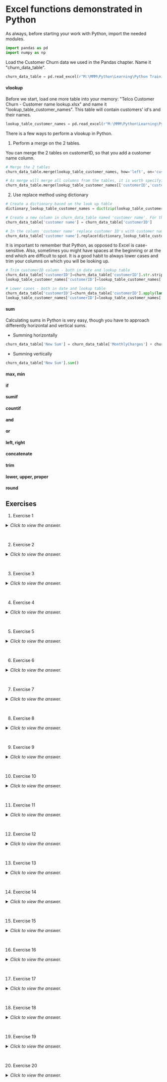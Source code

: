 # Excel functions demonstrated in Python

As always, before starting your work with Python, import the needed modules.

```python
import pandas as pd
import numpy as np
```

Load the Customer Churn data we used in the Pandas chapter. Name it "churn_data_table".

```python
churn_data_table = pd.read_excel(r"M:\MMM\Python\Learning\Python Training Aug-Oct 18\Files\Telco Customer Churn.xlsx")
```

#### vlookup

Before we start, load one more table into your memory: "Telco Customer Churn - Customer name lookup.xlsx" and name it "lookup_table_customer_names". This table will contain customers' id's and their names.

```python
lookup_table_customer_names = pd.read_excel(r"M:\MMM\Python\Learning\Python Training Aug-Oct 18\Files\Telco Customer Churn - Customer name lookup.xlsx")
```

There is a few ways to perform a vlookup in Python.

1) Perform a merge on the 2 tables.

You can merge the 2 tables on customerID, so that you add a customer name column.

```python
# Merge the 2 tables
churn_data_table.merge(lookup_table_customer_names, how='left', on='customerID')

# As merge will merge all columns from the tables, it is worth specifying only those that you need from your lookup table-it will be your keys on which you are matching tables as well as the columns you want to add.
churn_data_table.merge(lookup_table_customer_names[['customerID','customers name']], how='left', on='customerID')
```

2) Use replace method using dictionary

```python
# Create a dictionary based on the look up table
dictionary_lookup_table_customer_names = dict(zip(lookup_table_customer_names['customerID'],lookup_table_customer_names['customers name']))

# Create a new column in churn_data_table named 'customer name'. For the moment store customerID there.
churn_data_table['customer name'] = churn_data_table['customerID']

# In the column 'customer name' replace customer ID's with customer names- based on the lookup dictionary.
churn_data_table['customer name'].replace(dictionary_lookup_table_customer_names, inplace=True)
```

It is important to remember that Python, as opposed to Excel is case-sensitive. Also, sometimes you might have spaces at the beginning or at the end which are difficult to spot.
It is a good habit to always lower cases and trim your columns on which you will be looking up.

```python
# Trim customerID column - both in date and lookup table
churn_data_table['customerID']=churn_data_table['customerID'].str.strip()
lookup_table_customer_names['customerID']=lookup_table_customer_names['customerID'].str.strip()

# Lower cases - both in date and lookup table
churn_data_table['customerID']=churn_data_table['customerID'].apply(lambda x: x.lower())
lookup_table_customer_names['customerID']=lookup_table_customer_names['customerID'].apply(lambda x: x.lower())
```

#### sum

Calculating sums in Python is very easy, though you have to approach differently horizontal and vertical sums.

- Summing horizontally

```python
churn_data_table['New Sum'] = churn_data_table['MonthlyCharges'] + churn_data_table['TotalCharges'] 
```

- Summing vertically

```python
churn_data_table['New Sum'].sum()
```

#### max, min

#### if

#### sumif

#### countif

#### and

#### or

#### left, right

#### concatenate

#### trim

#### lower, upper, proper

#### round

## Exercises

1) Exercise 1
<details><summary><i>Click to view the answer.</i></summary>
<p>

```python
code
```

</p>
</details>
<p>&nbsp;</p>

2) Exercise 2
<details><summary><i>Click to view the answer.</i></summary>
<p>

```python
code
```

</p>
</details>
<p>&nbsp;</p>

3) Exercise 3
<details><summary><i>Click to view the answer.</i></summary>
<p>

```python
code
```

</p>
</details>
<p>&nbsp;</p>

4) Exercise 4
<details><summary><i>Click to view the answer.</i></summary>
<p>

```python
code
```

</p>
</details>
<p>&nbsp;</p>

5) Exercise 5
<details><summary><i>Click to view the answer.</i></summary>
<p>

```python
code
```

</p>
</details>
<p>&nbsp;</p>

6) Exercise 6
<details><summary><i>Click to view the answer.</i></summary>
<p>

```python
code
```

</p>
</details>
<p>&nbsp;</p>

7) Exercise 7
<details><summary><i>Click to view the answer.</i></summary>
<p>

```python
code
```

</p>
</details>
<p>&nbsp;</p>

8) Exercise 8
<details><summary><i>Click to view the answer.</i></summary>
<p>

```python
code
```

</p>
</details>
<p>&nbsp;</p>

9) Exercise 9
<details><summary><i>Click to view the answer.</i></summary>
<p>

```python
code
```

</p>
</details>
<p>&nbsp;</p>

10) Exercise 10
<details><summary><i>Click to view the answer.</i></summary>
<p>

```python
code
```

</p>
</details>
<p>&nbsp;</p>

11) Exercise 11
<details><summary><i>Click to view the answer.</i></summary>
<p>

```python
code
```

</p>
</details>
<p>&nbsp;</p>

12) Exercise 12
<details><summary><i>Click to view the answer.</i></summary>
<p>

```python
code
```

</p>
</details>
<p>&nbsp;</p>

13) Exercise 13
<details><summary><i>Click to view the answer.</i></summary>
<p>

```python
code
```

</p>
</details>
<p>&nbsp;</p>

14) Exercise 14
<details><summary><i>Click to view the answer.</i></summary>
<p>

```python
code
```

</p>
</details>
<p>&nbsp;</p>

15) Exercise 15
<details><summary><i>Click to view the answer.</i></summary>
<p>

```python
code
```

</p>
</details>
<p>&nbsp;</p>

16) Exercise 16
<details><summary><i>Click to view the answer.</i></summary>
<p>

```python
code
```

</p>
</details>
<p>&nbsp;</p>

17) Exercise 17
<details><summary><i>Click to view the answer.</i></summary>
<p>

```python
code
```

</p>
</details>
<p>&nbsp;</p>

18) Exercise 18
<details><summary><i>Click to view the answer.</i></summary>
<p>

```python
code
```

</p>
</details>
<p>&nbsp;</p>

19) Exercise 19
<details><summary><i>Click to view the answer.</i></summary>
<p>

```python
code
```

</p>
</details>
<p>&nbsp;</p>

20) Exercise 20
<details><summary><i>Click to view the answer.</i></summary>
<p>

```python
code
```

</p>
</details>
<p>&nbsp;</p>
